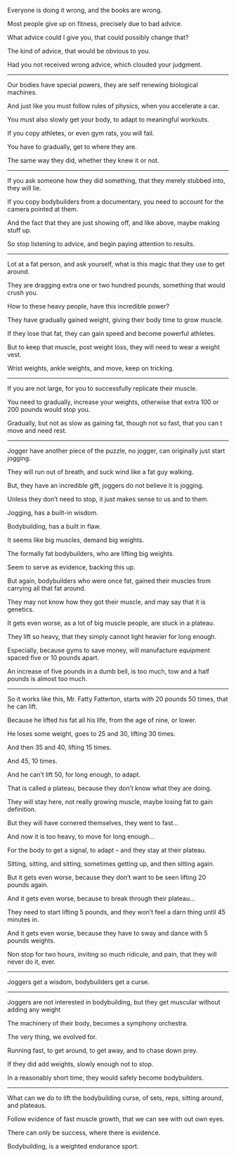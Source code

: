 Everyone is doing it wrong,
and the books are wrong.

Most people give up on fitness,
precisely due to bad advice.

What advice could I give you,
that could possibly change that?

The kind of advice,
that would be obvious to you.

Had you not received wrong advice,
which clouded your judgment.

---

Our bodies have special powers,
they are self renewing biological machines.

And just like you must follow rules of physics,
when you accelerate a car.

You must also slowly get your body,
to adapt to meaningful workouts.

If you copy athletes, or even gym rats,
you will fail.

You have to gradually,
get to where they are.

The same way they did,
whether they knew it or not.

---

If you ask someone how they did something,
that they merely stubbed into, they will lie.

If you copy bodybuilders from a documentary,
you need to account for the camera pointed at them.

And the fact that they are just showing off,
and like above, maybe making stuff up.

So stop listening to advice,
and begin paying attention to results.

---

Lot at a fat person, and ask yourself,
what is this magic that they use to get around.

They are dragging extra one or two hundred pounds,
something that would crush you.

How to these heavy people,
have this incredible power?

They have gradually gained weight,
giving their body time to grow muscle.

If they lose that fat,
they can gain speed and become powerful athletes.

But to keep that muscle, post weight loss,
they will need to wear a weight vest.

Wrist weights, ankle weights,
and move, keep on tricking.

---

If you are not large,
for you to successfully replicate their muscle.

You need to gradually, increase your weights,
otherwise that extra 100 or 200 pounds would stop you.

Gradually, but not as slow as gaining fat,
though not so fast, that you can t move and need rest.

---

Jogger have another piece of the puzzle,
no jogger, can originally just start jogging.

They will run out of breath,
and suck wind like a fat guy walking.

But, they have an incredible gift,
joggers do not believe it is jogging.

Unless they don’t need to stop,
it just makes sense to us and to them.

Jogging,
has a built-in wisdom.

Bodybuilding,
has a built in flaw.

It seems like big muscles,
demand big weights.

The formally fat bodybuilders,
who are lifting big weights.

Seem to serve as evidence,
backing this up.

But again, bodybuilders who were once fat,
gained their muscles from carrying all that fat around.

They may not know how they got their muscle,
and may say that it is genetics.

It gets even worse, as a lot of big muscle people,
are stuck in a plateau.

They lift so heavy,
that they simply cannot light heavier for long enough.

Especially, because gyms to save money,
will manufacture equipment spaced five or 10 pounds apart.

An increase of five pounds in a dumb bell,
is too much, tow and a half pounds is almost too much.

---

So it works like this, Mr. Fatty Fatterton,
starts with 20 pounds 50 times, that he can lift.

Because he lifted his fat all his life,
from the age of nine, or lower.

He loses some weight, goes to 25 and 30,
lifting 30 times.

And then 35 and 40,
lifting 15 times.

And 45,
10 times.

And he can’t lift 50,
for long enough, to adapt.

That is called a plateau,
because they don’t know what they are doing.

They will stay here,
not really growing muscle, maybe losing fat to gain definition.

But they will have cornered themselves,
they went to fast…

And now it is too heavy,
to move for long enough…

For the body to get a signal,
to adapt – and they stay at their plateau.

Sitting, sitting, and sitting,
sometimes getting up, and then sitting again.

But it gets even worse,
because they don’t want to be seen lifting 20 pounds again.

And it gets even worse,
because to break through their plateau…

They need to start lifting 5 pounds,
and they won’t feel a darn thing until 45 minutes in.

And it gets even worse,
because they have to sway and dance with 5 pounds weights.

Non stop for two hours,
inviting so much ridicule, and pain, that they will never do it, ever.

---

Joggers get a wisdom,
bodybuilders get a curse.

---

Joggers are not interested in bodybuilding,
but they get muscular without adding any weight

The machinery of their body,
becomes a symphony orchestra.

The very thing,
we evolved for.

Running fast,
to get around, to get away, and to chase down prey.

If they did add weights,
slowly enough not to stop.

In a reasonably short time,
they would safely become bodybuilders.

---

What can we do to lift the bodybuilding curse,
of sets, reps, sitting around, and plateaus.

Follow evidence of fast muscle growth,
that we can see with out own eyes.

There can only be success,
where there is evidence.

Bodybuilding,
is a weighted endurance sport.
